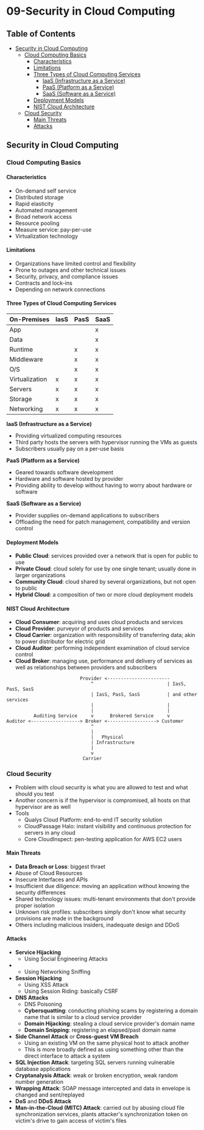 # 09-Security in Cloud Computing

## Table of Contents

* [Security in Cloud Computing](09-security_in_cloud_computing.md#security-in-cloud-computing)
  * [Cloud Computing Basics](09-security_in_cloud_computing.md#cloud-computing-basics)
    * [Characteristics](09-security_in_cloud_computing.md#characteristics)
    * [Limitations](09-security_in_cloud_computing.md#limitations)
    * [Three Types of Cloud Computing Services](09-security_in_cloud_computing.md#three-types-of-cloud-computing-services)
      * [IaaS \(Infrastructure as a Service\)](09-security_in_cloud_computing.md#iaas-infrastructure-as-a-service)
      * [PaaS \(Platform as a Service\)](09-security_in_cloud_computing.md#paas-platform-as-a-service)
      * [SaaS \(Software as a Service\)](09-security_in_cloud_computing.md#saas-software-as-a-service)
    * [Deployment Models](09-security_in_cloud_computing.md#deployment-models)
    * [NIST Cloud Architecture](09-security_in_cloud_computing.md#nist-cloud-architecture)
  * [Cloud Security](09-security_in_cloud_computing.md#cloud-security)
    * [Main Threats](09-security_in_cloud_computing.md#main-threats)
    * [Attacks](09-security_in_cloud_computing.md#attacks)

## Security in Cloud Computing

### Cloud Computing Basics

#### Characteristics

* On-demand self service
* Distributed storage
* Rapid elasticity
* Automated management
* Broad network access
* Resource pooling
* Measure service: pay-per-use
* Virtualization technology

#### Limitations

* Organizations have limited control and flexibility
* Prone to outages and other technical issues
* Security, privacy, and compliance issues
* Contracts and lock-ins
* Depending on network connections

#### Three Types of Cloud Computing Services

| On-Premises | IasS | PasS | SaaS |
| :--- | :--- | :--- | :--- |
| App |  |  | x |
| Data |  |  | x |
| Runtime |  | x | x |
| Middleware |  | x | x |
| O/S |  | x | x |
| Virtualization | x | x | x |
| Servers | x | x | x |
| Storage | x | x | x |
| Networking | x | x | x |

**IaaS \(Infrastructure as a Service\)**

* Providing virtualized computing resources
* Third party hosts the servers with hypervisor running the VMs as guests
* Subscribers usually pay on a per-use basis

**PaaS \(Platform as a Service\)**

* Geared towards software development
* Hardware and software hosted by provider
* Providing ability to develop without having to worry about hardware or software

**SaaS \(Software as a Service\)**

* Provider supplies on-demand applications to subscribers
* Offloading the need for patch management, compatibility and version control

#### Deployment Models

* **Public Cloud**: services provided over a network that is open for public to use
* **Private Cloud**: cloud solely for use by one single tenant; usually done in larger organizations
* **Community Cloud**: cloud shared by several organizations, but not open to public
* **Hybrid Cloud**: a composition of two or more cloud deployment models

#### NIST Cloud Architecture

* **Cloud Consumer**: acquiring and uses cloud products and services
* **Cloud Provider**: purveyor of products and services
* **Cloud Carrier**: organization with responsibility of transferring data; akin to power distributor for electric grid
* **Cloud Auditor**: performing independent examination of cloud service control
* **Cloud Broker**: managing use, performance and delivery of services as well as relationships between providers and subscribers

```text
                           Provider <-----------------------
                               ^                           | IasS, PasS, SasS
                               | IasS, PasS, SasS          | and other services
                               |                           |
                               |                           |
          Auditing Service     v      Brokered Service     v
Auditor <------------------> Broker <------------------> Customer
                               ^
                               |
                               |   Physical
                               | Infrastructure
                               |
                               v
                            Carrier
```

### Cloud Security

* Problem with cloud security is what you are allowed to test and what should you test
* Another concern is if the hypervisor is compromised, all hosts on that hypervisor are as well
* Tools
  * Qualys Cloud Platform: end-to-end IT security solution
  * CloudPassage Halo: instant visibility and continuous protection for servers in any cloud
  * Core CloudInspect: pen-testing application for AWS EC2 users

#### Main Threats

* **Data Breach or Loss**: biggest thraet
* Abuse of Cloud Resources
* Insecure Interfaces and APIs
* Insufficient due diligence: moving an application without knowing the security differences
* Shared technology issues: multi-tenant environments that don't provide proper isolation
* Unknown risk profiles: subscribers simply don't know what security provisions are made in the background
* Others including malicious insiders, inadequate design and DDoS

#### Attacks

* **Service Hijacking**
  * Using Social Engineering Attacks
* * Using Networking Sniffing
* **Session Hijacking**
  * Using XSS Attack
  * Using Session Riding: basically CSRF
* **DNS Attacks**
  * DNS Poisoning
  * **Cybersquatting**: conducting phishing scams by registering a domain name that is similar to a cloud service provider
  * **Domain Hijacking**: stealing a cloud service provider's domain name
  * **Domain Snipping**: registering an elapsed/past domain name
* **Side Channel Attack** or **Cross-guest VM Breach**
  * Using an existing VM on the same physical host to attack another
  * This is more broadly defined as using something other than the direct interface to attack a system
* **SQL Injection Attack**: targeting SQL servers running vulnerable database applications
* **Cryptanalysis Attack**: weak or broken encryption, weak random number generation
* **Wrapping Attack**: SOAP message intercepted and data in envelope is changed and sent/replayed
* **DoS** and **DDoS Attack**
* **Man-in-the-Cloud \(MITC\) Attack**: carried out by abusing cloud file synchronization services, plants attacker's synchronization token on victim's drive to gain access of victim's files


